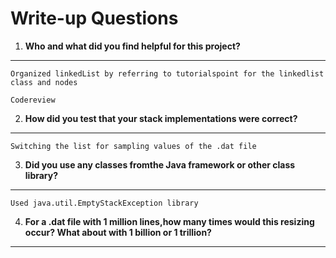 # Write-up Questions

1. **Who and what did you find helpful for this project?**
-------

    Organized linkedList by referring to tutorialspoint for the linkedlist class and nodes

    Codereview

2. **How did you test that your stack implementations were correct?**
------

    Switching the list for sampling values of the .dat file

3. **Did you use any classes fromthe Java framework or other class library?**
--------

    Used java.util.EmptyStackException library

4. **For  a  .dat  file  with  1  million  lines,how  many times would this resizing occur? What about with 1 billion or 1 trillion?**
  --------
  
    
